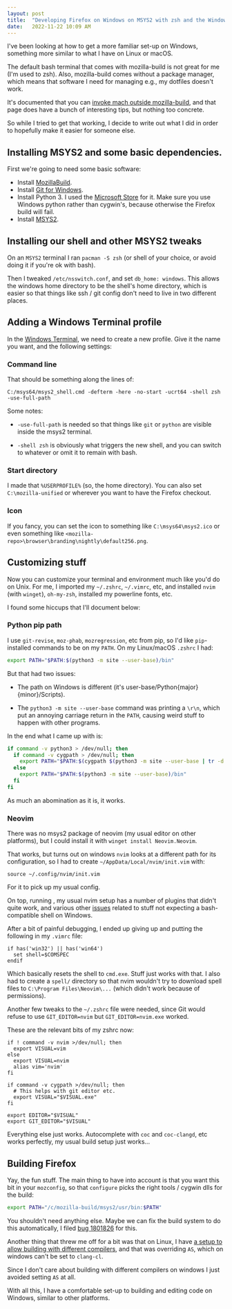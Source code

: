 ```yaml
---
layout: post
title:  "Developing Firefox on Windows on MSYS2 with zsh and the Windows Terminal"
date:   2022-11-22 10:09 AM
---
```


I've been looking at how to get a more familiar set-up on Windows, something
more similar to what I have on Linux or macOS.

The default bash terminal that comes with mozilla-build is not great for me (I'm
used to zsh). Also, mozilla-build comes without a package manager, which means
that software I need for managing e.g., my dotfiles doesn't work.

It's documented that you can
[invoke mach outside
mozilla-build](https://firefox-source-docs.mozilla.org/mach/windows-usage-outside-mozillabuild.html),
and that page does have a bunch of interesting tips, but nothing too concrete.

So while I tried to get that working, I decide to write out what I did in order
to hopefully make it easier for someone else.

## Installing MSYS2 and some basic dependencies.

First we're going to need some basic software:

 * Install [MozillaBuild](https://wiki.mozilla.org/MozillaBuild).
 * Install [Git for Windows](https://gitforwindows.org/).
 * Install Python 3. I used the [Microsoft
   Store](https://apps.microsoft.com/store/detail/python-310/9PJPW5LDXLZ5) for
   it. Make sure you use Windows python rather than cygwin's, because otherwise
   the Firefox build will fail.
 * Install [MSYS2](https://www.msys2.org/).

## Installing our shell and other MSYS2 tweaks

On an `MSYS2` terminal I ran `pacman -S zsh` (or shell of your choice, or avoid
doing it if you're ok with bash).

Then I tweaked `/etc/nsswitch.conf`, and set `db_home: windows`. This allows the
windows home directory to be the shell's home directory, which is easier so that
things like ssh / git config don't need to live in two different places.

## Adding a Windows Terminal profile

In the [Windows
Terminal](https://apps.microsoft.com/store/detail/windows-terminal/9N0DX20HK701),
we need to create a new profile. Give it the name you want, and the following
settings:

### Command line

That should be something along the lines of:

```
C:/msys64/msys2_shell.cmd -defterm -here -no-start -ucrt64 -shell zsh -use-full-path
```

Some notes:

 * `-use-full-path` is needed so that things like `git` or `python` are visible
   inside the msys2 terminal.

 * `-shell zsh` is obviously what triggers the new shell, and you can switch to
   whatever or omit it to remain with bash.

### Start directory

I made that `%USERPROFILE%` (so, the home directory). You can also set
`C:\mozilla-unified` or wherever you want to have the Firefox checkout.

### Icon

If you fancy, you can set the icon to something like `C:\msys64\msys2.ico` or
even something like `<mozilla-repo>\browser\branding\nightly\default256.png`.

## Customizing stuff

Now you can customize your terminal and environment much like you'd do on Unix.
For me, I imported my `~/.zshrc`, `~/.vimrc`, etc, and installed `nvim` (with
`winget`), `oh-my-zsh`, installed my powerline fonts, etc.

I found some hiccups that I'll document below:

### Python pip path

I use `git-revise`, `moz-phab`, `mozregression`, etc from pip, so I'd like
`pip`-installed commands to be on my `PATH`. On my Linux/macOS `.zshrc` I had:

```sh
export PATH="$PATH:$(python3 -m site --user-base)/bin"
```

But that had two issues:

 * The path on Windows is different (it's user-base/Python{major}{minor}/Scripts).

 * The `python3 -m site --user-base` command was printing a `\r\n`, which put an
   annoying carriage return in the `PATH`, causing weird stuff to happen
   with other programs.

In the end what I came up with is:

```sh
if command -v python3 > /dev/null; then
  if command -v cygpath > /dev/null; then
    export PATH="$PATH:$(cygpath $(python3 -m site --user-base | tr -d '\r'))/Python$(python3 -c 'import sys; print(f"{sys.version_info.major}{sys.version_info.minor}", end="")')/Scripts"
  else
    export PATH="$PATH:$(python3 -m site --user-base)/bin"
  fi
fi
```

As much an abomination as it is, it works.

### Neovim

There was no msys2 package of neovim (my usual editor on other platforms), but
I could install it with `winget install Neovim.Neovim`.

That works, but turns out on windows `nvim` looks at a different path for its
configuration, so I had to create `~/AppData/Local/nvim/init.vim` with:

```
source ~/.config/nvim/init.vim
```

For it to pick up my usual config.

On top, running , my usual nvim setup has a number of plugins that didn't quite
work, and various other [issues](https://github.com/neovim/neovim/issues/21148)
related to stuff not expecting a bash-compatible shell on Windows.

After a bit of painful debugging, I ended up giving up and putting the following
in my `.vimrc` file:

```vim
if has('win32') || has('win64')
  set shell=$COMSPEC
endif
```

Which basically resets the shell to `cmd.exe`. Stuff just works with that.
I also had to create a `spell/` directory so that nvim wouldn't try to download
spell files to `C:\Program Files\Neovim\...` (which didn't work because of
permissions).

Another few tweaks to the `~/.zshrc` file were needed, since Git would refuse to
use `GIT_EDITOR=nvim` but `GIT_EDITOR=nvim.exe` worked.

These are the relevant bits of my zshrc now:

```
if ! command -v nvim >/dev/null; then
  export VISUAL=vim
else
  export VISUAL=nvim
  alias vim='nvim'
fi

if command -v cygpath >/dev/null; then
  # This helps with git editor etc.
  export VISUAL="$VISUAL.exe"
fi

export EDITOR="$VISUAL"
export GIT_EDITOR="$VISUAL"
```

Everything else just works. Autocomplete with `coc` and `coc-clangd`, etc works
perfectly, my usual build setup just works...

## Building Firefox

Yay, the fun stuff. The main thing to have into account is that you want this
bit in your `mozconfig`, so that `configure` picks the right tools / cygwin dlls
for the build:

```sh
export PATH="/c/mozilla-build/msys2/usr/bin:$PATH"
```

You shouldn't need anything else. Maybe we can fix the build system to do this
automatically, I filed [bug 1801826](https://bugzil.la/1801826) for this.

Another thing that threw me off for a bit was that on Linux, I have [a setup to
allow building with different
compilers](https://github.com/emilio/mozconfigs/blob/c0b516299f6e1658dacfae4375621693fdc491e5/mozconfigs/compile-environment#L18),
and that was overriding `AS`, which on windows can't be set to `clang-cl`.

Since I don't care about building with different compilers on windows I just
avoided setting `AS` at all.

With all this, I have a comfortable set-up to building and editing code on
Windows, similar to other platforms.
